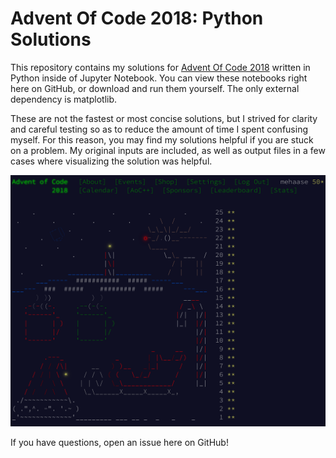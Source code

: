 # Advent Of Code 2018: Python Solutions

This repository contains my solutions for [Advent Of Code 2018](https://adventofcode.com/2018/)
written in Python inside of Jupyter Notebook. You can view these notebooks right here on GitHub,
or download and run them yourself. The only external dependency is matplotlib.

These are not the fastest or most concise solutions, but I strived for clarity and careful
testing so as to reduce the amount of time I spent confusing myself. For this reason, you may
find my solutions helpful if you are stuck on a problem. My original inputs are included,
as well as output files in a few cases where visualizing the solution was helpful.

![screenshot of completed advent of code](./screenshot.png "Completed AOC")

If you have questions, open an issue here on GitHub!

